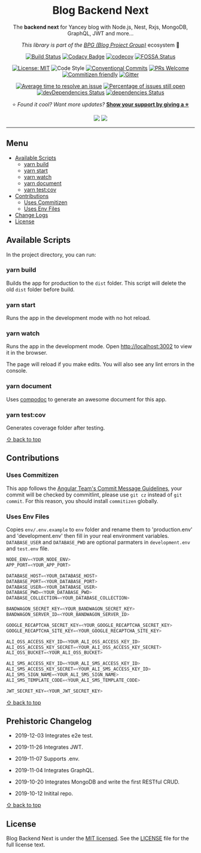 <div align="center">

# Blog Backend Next

The **backend next** for Yancey blog with Node.js, Nest, Rxjs, MongoDB, GraphQL, JWT and more...

_This library is part of the [BPG (Blog Project Group)](https://github.com/Yancey-Blog)_ ecosystem 📖

[![Build Status](https://travis-ci.com/Yancey-Blog/blog-be-next.svg?branch=master)](https://travis-ci.com/Yancey-Blog/blog-be-next)
[![Codacy Badge](https://api.codacy.com/project/badge/Grade/899c1498056d402284353047fcde0632)](https://www.codacy.com/manual/YanceyOfficial/blog-be-next?utm_source=github.com&utm_medium=referral&utm_content=Yancey-Blog/blog-be-next&utm_campaign=Badge_Grade)
[![codecov](https://codecov.io/gh/Yancey-Blog/blog-be-next/branch/master/graph/badge.svg)](https://codecov.io/gh/Yancey-Blog/blog-be-next)
[![FOSSA Status](https://app.fossa.com/api/projects/git%2Bgithub.com%2FYancey-Blog%2Fblog-be-next.svg?type=shield)](https://app.fossa.com/projects/git%2Bgithub.com%2FYancey-Blog%2Fblog-be-next?ref=badge_shield)

[![License: MIT](https://img.shields.io/badge/License-MIT-green.svg)](https://opensource.org/licenses/MIT)
![Code Style](https://camo.githubusercontent.com/c83b8df34339bd302b7fd3fbb631f99ba25f87f8/68747470733a2f2f696d672e736869656c64732e696f2f62616467652f636f64655f7374796c652d70726574746965722d6666363962342e737667)
[![Conventional Commits](https://img.shields.io/badge/Conventional%20Commits-0.3.0-blue.svg)](https://conventionalcommits.org)
[![PRs Welcome](https://img.shields.io/badge/PRs-welcome-green.svg)](https://github.com/Yancey-Blog/blog-be-next/pulls)
[![Commitizen friendly](https://img.shields.io/badge/commitizen-friendly-brightgreen.svg)](http://commitizen.github.io/cz-cli/)
[![Gitter](https://badges.gitter.im/yancey-official/community.svg)](https://gitter.im/yancey-official/community?utm_source=badge&utm_medium=badge&utm_campaign=pr-badge)

[![Average time to resolve an issue](http://isitmaintained.com/badge/resolution/Yancey-Blog/blog-be-next.svg)](http://isitmaintained.com/project/Yancey-Blog/blog-be-next 'Average time to resolve an issue')
[![Percentage of issues still open](http://isitmaintained.com/badge/open/Yancey-Blog/blog-be-next.svg)](http://isitmaintained.com/project/Yancey-Blog/blog-be-next 'Percentage of issues still open')
[![devDependencies Status](https://david-dm.org/Yancey-Blog/blog-be-next/dev-status.svg)](https://david-dm.org/Yancey-Blog/blog-be-next?type=dev)
[![dependencies Status](https://david-dm.org/Yancey-Blog/blog-be-next/status.svg)](https://david-dm.org/Yancey-Blog/blog-be-next)

⭐️ _Found it cool? Want more updates?_ [**Show your support by giving a ⭐️**](https://github.com/Yancey-Blog/blog-be-next/stargazers)

<a href="https://www.paypal.me/yanceyleo" target="_blank"><img src="https://img.shields.io/badge/Donate-PayPal-ff3f59.svg"/></a>
<a href="https://twitter.com/YanceyOfficial" target="_blank"><img src="https://img.shields.io/twitter/follow/YanceyOfficial.svg?style=social&label=Follow"></a>
</a>

</div>

---

<!-- START doctoc generated TOC please keep comment here to allow auto update -->
<!-- DON'T EDIT THIS SECTION, INSTEAD RE-RUN doctoc TO UPDATE -->

## Menu

- [Available Scripts](#available-scripts)
  - [yarn build](#yarn-build)
  - [yarn start](#yarn-start)
  - [yarn watch](#yarn-watch)
  - [yarn document](#yarn-document)
  - [yarn test:cov](#yarn-testcov)
- [Contributions](#contributions)
  - [Uses Commitizen](#uses-commitizen)
  - [Uses Env Files](#uses-env-files)
- [Change Logs](#change-logs)
- [License](#license)

<!-- END doctoc generated TOC please keep comment here to allow auto update -->

## Available Scripts

In the project directory, you can run:

### yarn build

Builds the app for production to the `dist` folder.
This script will delete the old `dist` folder before build.

### yarn start

Runs the app in the development mode with no hot reload.

### yarn watch

Runs the app in the development mode.
Open [http://localhost:3002](http://localhost:3002) to view it in the browser.

The page will reload if you make edits.
You will also see any lint errors in the console.

### yarn document

Uses [compodoc](https://github.com/compodoc/compodoc) to generate an awesome document for this app.

### yarn test:cov

Generates coverage folder after testing.

[⇧ back to top](#Menu)

## Contributions

### Uses Commitizen

This app follows the [Angular Team's Commit Message Guidelines](https://github.com/angular/angular/blob/master/CONTRIBUTING.md#commit), your commit will be checked by commitlint, please use `git cz` instead of `git commit`. For this reason, you should install `commitizen` globally.

### Uses Env Files

Copies `env/.env.example` to `env` folder and rename them to 'production.env' and 'development.env' then fill in your real environment variables. `DATABASE_USER` and `DATABASE_PWD` are optional parmaters in `development.env` and `test.env` file.

```ts
NODE_ENV=<YOUR_NODE_ENV>
APP_PORT=<YOUR_APP_PORT>

DATABASE_HOST=<YOUR_DATABASE_HOST>
DATABASE_PORT=<YOUR_DATABASE_PORT>
DATABASE_USER=<YOUR_DATABASE_USER>
DATABASE_PWD=<YOUR_DATABASE_PWD>
DATABASE_COLLECTION=<YOUR_DATABASE_COLLECTION>

BANDWAGON_SECRET_KEY=<YOUR_BANDWAGON_SECRET_KEY>
BANDWAGON_SERVER_ID=<YOUR_BANDWAGON_SERVER_ID>

GOOGLE_RECAPTCHA_SECRET_KEY=<YOUR_GOOGLE_RECAPTCHA_SECRET_KEY>
GOOGLE_RECAPTCHA_SITE_KEY=<YOUR_GOOGLE_RECAPTCHA_SITE_KEY>

ALI_OSS_ACCESS_KEY_ID=<YOUR_ALI_OSS_ACCESS_KEY_ID>
ALI_OSS_ACCESS_KEY_SECRET=<YOUR_ALI_OSS_ACCESS_KEY_SECRET>
ALI_OSS_BUCKET=<YOUR_ALI_OSS_BUCKET>

ALI_SMS_ACCESS_KEY_ID=<YOUR_ALI_SMS_ACCESS_KEY_ID>
ALI_SMS_ACCESS_KEY_SECRET=<YOUR_ALI_SMS_ACCESS_KEY_ID>
ALI_SMS_SIGN_NAME=<YOUR_ALI_SMS_SIGN_NAME>
ALI_SMS_TEMPLATE_CODE=<YOUR_ALI_SMS_TEMPLATE_CODE>

JWT_SECRET_KEY=<YOUR_JWT_SECRET_KEY>
```

[⇧ back to top](#Menu)

## Prehistoric Changelog

- 2019-12-03 Integrates e2e test.

- 2019-11-26 Integrates JWT.

- 2019-11-07 Supports .env.

- 2019-11-04 Integrates GraphQL.

- 2019-10-20 Integrates MongoDB and write the first RESTful CRUD.

- 2019-10-12 Initital repo.

[⇧ back to top](#Menu)

## License

Blog Backend Next is under the [MIT licensed](https://opensource.org/licenses/MIT). See the [LICENSE](./LICENSE) file for the full license text.
